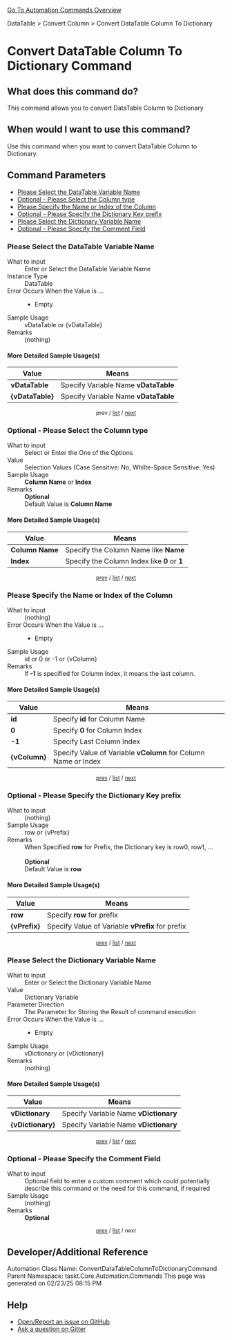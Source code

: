 <!--TITLE: Convert DataTable Column To Dictionary Command -->
<!-- SUBTITLE: a command in the DataTable group. -->
[Go To Automation Commands Overview](/automation-commands.md)


DataTable &gt; Convert Column &gt; Convert DataTable Column To Dictionary


# Convert DataTable Column To Dictionary Command


## What does this command do?
This command allows you to convert DataTable Column to Dictionary


## When would I want to use this command?
Use this command when you want to convert DataTable Column to Dictionary.


<a id="param_list"></a>
## Command Parameters
- [Please Select the DataTable Variable Name](#param_0)
- [Optional - Please Select the Column type](#param_1)
- [Please Specify the Name or Index of the Column](#param_2)
- [Optional - Please Specify the Dictionary Key prefix](#param_3)
- [Please Select the Dictionary Variable Name](#param_4)
- [Optional - Please Specify the Comment Field](#param_5)


<a id="param_0"></a>
### Please Select the DataTable Variable Name


<dl>
<dt>What to input</dt><dd>Enter or Select the DataTable Variable Name</dd>
<dt>Instance Type</dt><dd>DataTable</dd>
<dt>Error Occurs When the Value is ...</dt><dd><ul>
<li>Empty</li>
</ul></dd>
<dt>Sample Usage</dt><dd>vDataTable or {vDataTable}</dd>
<dt>Remarks</dt><dd>(nothing)</dd>
</dl>




#### More Detailed Sample Usage(s)
| Value | Means |
|---|---|
| <strong>vDataTable</strong> | Specify Variable Name **vDataTable** |
| <strong>{vDataTable}</strong> | Specify Variable Name **vDataTable** |


<div style="font-size: 90%; text-align: center">


prev / [list](#param_list) / [next](#param_1)


</div>


<a id="param_1"></a>
### Optional - Please Select the Column type


<dl>
<dt>What to input</dt><dd>Select or Enter the One of the Options</dd>
<dt>Value</dt><dd>Selection Values (Case Sensitive: No, Whilte-Space Sensitive: Yes)</dd>
<dt>Sample Usage</dt><dd><strong>Column Name</strong> or  <strong>Index</strong></dd>
<dt>Remarks</dt><dd><strong>Optional</strong><br>Default Value is <strong>Column Name</strong></dd>
</dl>




#### More Detailed Sample Usage(s)
| Value | Means |
|---|---|
| <strong>Column Name</strong> | Specify the Column Name like **Name** |
| <strong>Index</strong> | Specify the Column Index like **0** or **1** |


<div style="font-size: 90%; text-align: center">


[prev](#param_1) / [list](#param_list) / [next](#param_2)


</div>


<a id="param_2"></a>
### Please Specify the Name or Index of the Column


<dl>
<dt>What to input</dt><dd>(nothing)</dd>
<dt>Error Occurs When the Value is ...</dt><dd><ul>
<li>Empty</li>
</ul></dd>
<dt>Sample Usage</dt><dd>id or 0 or -1 or {vColumn}</dd>
<dt>Remarks</dt><dd>If <strong>-1</strong> is specified for Column Index, it means the last column.</dd>
</dl>




#### More Detailed Sample Usage(s)
| Value | Means |
|---|---|
| <strong>id</strong> | Specify **id** for Column Name |
| <strong>0</strong> | Specify **0** for Column Index |
| <strong>-1</strong> | Specify Last Column Index |
| <strong>{vColumn}</strong> | Specify Value of Variable **vColumn** for Column Name or Index |


<div style="font-size: 90%; text-align: center">


[prev](#param_2) / [list](#param_list) / [next](#param_3)


</div>


<a id="param_3"></a>
### Optional - Please Specify the Dictionary Key prefix


<dl>
<dt>What to input</dt><dd>(nothing)</dd>
<dt>Sample Usage</dt><dd>row or {vPrefix}</dd>
<dt>Remarks</dt><dd>When Specified <strong>row</strong> for Prefix, the Dictionary key is row0, row1, ...<br><br>
<strong>Optional</strong><br>Default Value is <strong>row</strong></dd>
</dl>




#### More Detailed Sample Usage(s)
| Value | Means |
|---|---|
| <strong>row</strong> | Specify **row** for prefix |
| <strong>{vPrefix}</strong> | Specify Value of Variable **vPrefix** for prefix |


<div style="font-size: 90%; text-align: center">


[prev](#param_3) / [list](#param_list) / [next](#param_4)


</div>


<a id="param_4"></a>
### Please Select the Dictionary Variable Name


<dl>
<dt>What to input</dt><dd>Enter or Select the Dictionary Variable Name</dd>
<dt>Value</dt><dd>Dictionary Variable</dd>
<dt>Parameter Direction</dt><dd>The Parameter for Storing the Result of command execution</dd>
<dt>Error Occurs When the Value is ...</dt><dd><ul>
<li>Empty</li>
</ul></dd>
<dt>Sample Usage</dt><dd>vDictionary or {vDictionary}</dd>
<dt>Remarks</dt><dd>(nothing)</dd>
</dl>




#### More Detailed Sample Usage(s)
| Value | Means |
|---|---|
| <strong>vDictionary</strong> | Specify Variable Name **vDictionary** |
| <strong>{vDictionary}</strong> | Specify Variable Name **vDictionary** |


<div style="font-size: 90%; text-align: center">


[prev](#param_4) / [list](#param_list) / [next](#param_5)


</div>


<a id="param_5"></a>
### Optional - Please Specify the Comment Field


<dl>
<dt>What to input</dt><dd>Optional field to enter a custom comment which could potentially describe this command or the need for this command, if required</dd>
<dt>Sample Usage</dt><dd>(nothing)</dd>
<dt>Remarks</dt><dd><strong>Optional</strong><br></dd>
</dl>




<div style="font-size: 90%; text-align: center">


[prev](#param_5) / [list](#param_list) / next


</div>


## Developer/Additional Reference
Automation Class Name: ConvertDataTableColumnToDictionaryCommand
Parent Namespace: taskt.Core.Automation.Commands
This page was generated on 02/23/25 08:15 PM


## Help
- [Open/Report an issue on GitHub](https://github.com/rcktrncn/taskt/issues/new)
- [Ask a question on Gitter](https://gitter.im/taskt-rpa/Lobby)
